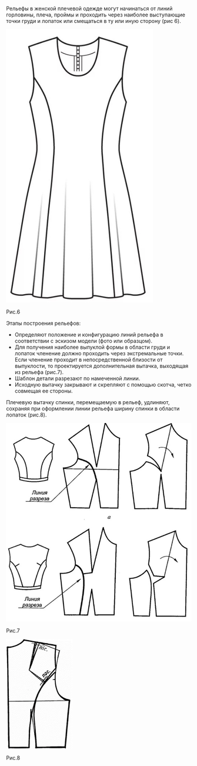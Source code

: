 Рельефы в женской плечевой одежде могут начинаться от линий горловины, плеча, проймы и проходить через наиболее выступающие точки груди и лопаток или смещаться в ту или иную сторону (рис 6). 

![1](/modules/shoulders/dynamic-infographic/img/infographic_imgs/pop-up_imgs/card3/2.jpg)

Рис.6

<span class ="term">Этапы построения рельефов:</span>

- Определяют положение и конфигурацию линий рельефа в соответствии с эскизом модели (фото или образцом).
- Для получения наиболее выпуклой формы в области груди и лопаток членение должно проходить через экстремальные точки. Если членение проходит в непосредственной близости от выпуклости, то проектируется дополнительная вытачка, выходящая из рельефа (рис.7).
- Шаблон детали разрезают по намеченной линии.
- Исходную вытачку закрывают и скрепляют с помощью скотча, четко совмещая ее стороны. 

Плечевую вытачку спинки, перемещаемую в рельеф, удлиняют, сохраняя при оформлении линии рельефа ширину спинки в области лопаток (рис.8). 
<div class="pop-up_img">

![1](/modules/shoulders/dynamic-infographic/img/infographic_imgs/pop-up_imgs/card3/4.jpg)

Рис.7

![1](/modules/shoulders/dynamic-infographic/img/infographic_imgs/pop-up_imgs/card3/5.jpg)

Рис.8
</div>